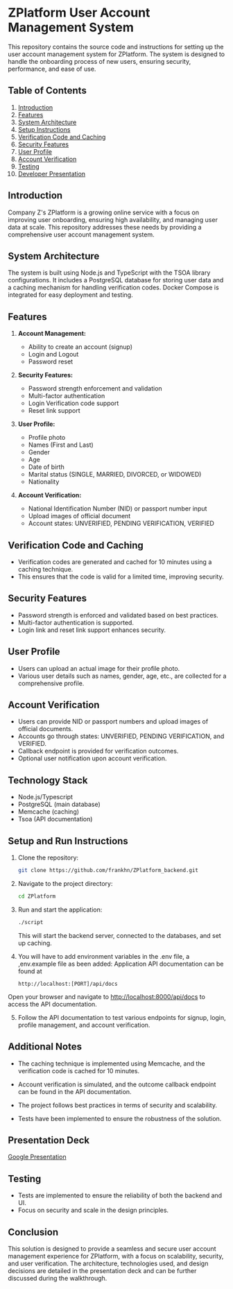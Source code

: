 # ZPlatform User Account Management System

This repository contains the source code and instructions for setting up the user account management system for ZPlatform. The system is designed to handle the onboarding process of new users, ensuring security, performance, and ease of use.

## Table of Contents
1. [Introduction](#introduction)
2. [Features](#features)
3. [System Architecture](#system-architecture)
4. [Setup Instructions](#setup-instructions)
5. [Verification Code and Caching](#verification-code-and-caching)
6. [Security Features](#security-features)
7. [User Profile](#user-profile)
8. [Account Verification](#account-verification)
9. [Testing](#testing)
10. [Developer Presentation](#developer-presentation)

## Introduction

Company Z's ZPlatform is a growing online service with a focus on improving user onboarding, ensuring high availability, and managing user data at scale. This repository addresses these needs by providing a comprehensive user account management system.

## System Architecture

The system is built using Node.js and TypeScript with the TSOA library configurations. It includes a PostgreSQL database for storing user data and a caching mechanism for handling verification codes. Docker Compose is integrated for easy deployment and testing.

## Features
1. **Account Management:**
   - Ability to create an account (signup)
   - Login and Logout
   - Password reset

2. **Security Features:**
   - Password strength enforcement and validation
   - Multi-factor authentication
   - Login Verification code support
   - Reset link support

3. **User Profile:**
   - Profile photo
   - Names (First and Last)
   - Gender
   - Age
   - Date of birth
   - Marital status (SINGLE, MARRIED, DIVORCED, or WIDOWED)
   - Nationality

4. **Account Verification:**
   - National Identification Number (NID) or passport number input
   - Upload images of official document
   - Account states: UNVERIFIED, PENDING VERIFICATION, VERIFIED

## Verification Code and Caching
- Verification codes are generated and cached for 10 minutes using a caching technique.
- This ensures that the code is valid for a limited time, improving security.

## Security Features
- Password strength is enforced and validated based on best practices.
- Multi-factor authentication is supported.
- Login link and reset link support enhances security.

## User Profile
- Users can upload an actual image for their profile photo.
- Various user details such as names, gender, age, etc., are collected for a comprehensive profile.

## Account Verification
- Users can provide NID or passport numbers and upload images of official documents.
- Accounts go through states: UNVERIFIED, PENDING VERIFICATION, and VERIFIED.
- Callback endpoint is provided for verification outcomes.
- Optional user notification upon account verification.

## Technology Stack

- Node.js/Typescript
- PostgreSQL (main database)
- Memcache (caching)
- Tsoa (API documentation)

## Setup and Run Instructions

1. Clone the repository:

   ```bash
   git clone https://github.com/frankhn/ZPlatform_backend.git
   ```

2. Navigate to the project directory:

   ```bash
   cd ZPlatform
   ```

3. Run and start the application:

   ```bash
   ./script
   ```

    This will start the backend server, connected to the databases, and set up caching.

4. You will have to add environment variables in the .env file, a ,env.example file as been added: Application API documentation can be found at 

   ```
   http://localhost:[PORT]/api/docs 
   ```
 Open your browser and navigate to [http://localhost:8000/api/docs](http://localhost:8000/api/docs) to access the API documentation.

5. Follow the API documentation to test various endpoints for signup, login, profile management, and account verification.

## Additional Notes

- The caching technique is implemented using Memcache, and the verification code is cached for 10 minutes.

- Account verification is simulated, and the outcome callback endpoint can be found in the API documentation.

- The project follows best practices in terms of security and scalability.

- Tests have been implemented to ensure the robustness of the solution.

## Presentation Deck

[Google Presentation](https://docs.google.com/presentation/d/1tdeAsyfR-V2uwliwbEF1xZnMgFaIAVdDRGmtHHEkNFg/edit?usp=sharing)

## Testing
- Tests are implemented to ensure the reliability of both the backend and UI.
- Focus on security and scale in the design principles.

## Conclusion

This solution is designed to provide a seamless and secure user account management experience for ZPlatform, with a focus on scalability, security, and user verification. The architecture, technologies used, and design decisions are detailed in the presentation deck and can be further discussed during the walkthrough.
